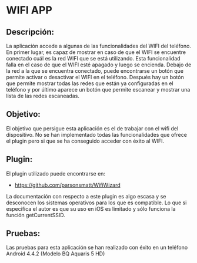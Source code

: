 WIFI APP
========

Descripción:
------------
La aplicación accede a algunas de las funcionalidades del WIFI del teléfono. En primer lugar, es capaz de mostrar en caso de que el WIFI se encuentre conectado cuál es la red WIFI que se está utilizando. Esta funcionalidad falla en el caso de que  el WIFI esté apagado y luego se encienda.
Debajo de la red a la que se encuentra conectado, puede encontrarse un botón que permite activar o desactivar el WIFI en el teléfono.
Después hay un botón que permite mostrar todas las redes que están ya configuradas en el teléfono y por último aparece un botón que permite escanear y mostrar una lista de las redes escaneadas.

Objetivo:
---------
El objetivo que persigue esta aplicación es el de trabajar con el wifi del dispositivo. No se han implementado todas las funcionalidades que ofrece el plugin pero si que se ha conseguido acceder con éxito al WIFI.

Plugin:
-------
El plugin utilizado puede encontrarse en:
* https://github.com/parsonsmatt/WifiWizard

La documentación con respecto a este plugin es algo escasa y se desconocen los sistemas operativos para los que es compatible. Lo que si especifica el autor es que su uso en  iOS es limitado y sólo funciona la función getCurrentSSID.

Pruebas:
--------
Las pruebas para esta aplicación se han realizado con éxito en un teléfono Android 4.4.2 (Modelo BQ Aquaris 5 HD)
